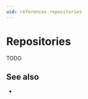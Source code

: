 ```yaml
---
uid: references.repositories
---
```

# Repositories

TODO

## See also

- [](xref:how-to-guides.manage-repositories)
